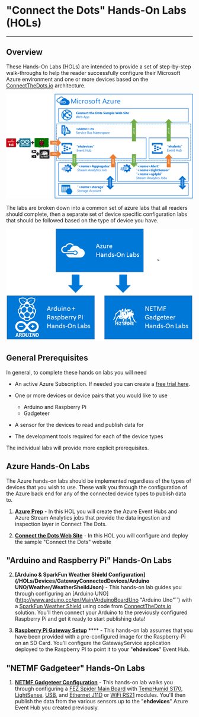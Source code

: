 # "Connect the Dots" Hands-On Labs (HOLs) #
---

## Overview ##

These Hands-On Labs (HOLs) are intended to provide a set of step-by-step walk-throughs to help the reader successfully configure their Microsoft Azure environment and one or more devices based on the [ConnectTheDots.io](http://connectthedots.io) architecture.


![Solution Architecture](./images/SolutionArchitecture/SolutionArchitecture.png)


The labs are broken down into a common set of azure labs that all readers should complete, then a separate set of device specific configuration labs that should be followed based on the type of device you have.  

![Lab Flow](./images/LabFlow/LabFlow.png "Lab Flow")


## General Prerequisites ##

In general, to complete these hands on labs you will need

- An active Azure Subscription.  If needed you can create a [free trial here](http://azure.microsoft.com/en-us/pricing/free-trial "Azure Free Trial"). 

- One or more devices or device pairs that you would like to use
	- Arduino and Raspberry Pi
	- Gadgeteer

- A sensor for the devices to read and publish data for
- The development tools required for each of the device types

The individual labs will provide more explicit prerequisites.   

 
## Azure Hands-On Labs ##

The Azure hands-on labs should be implemented regardless of the types of devices that you wish to use.  These walk you through the configuration of the Azure back end for any of the connected device types to publish data to.   

1. **[Azure Prep](Azure/AzurePrep)** - In this HOL you will create the Azure Event Hubs and Azure Stream Analytics jobs that provide the data ingestion and inspection layer in Connect The Dots.

2. **[Connect the Dots Web Site](Azure/WebSite)** - In this HOL you will configure and deploy the sample "Connect the Dots" website

## "Arduino and Raspberry Pi" Hands-On Labs ##
    
2. **[Arduino & SparkFun Weather Shield Configuration](/HOLs/Devices/GatewayConnectedDevices/Arduino UNO/Weather/WeatherSheildJson)** - This hands-on lab guides you through configuring an [Arduino UNO](http://www.arduino.cc/en/Main/ArduinoBoardUno "Arduino Uno"``) with a [SparkFun Weather Shield](https://www.sparkfun.com/products/12081) using code from [ConnectTheDots.io](http://connectthedots.io "Connect the Dots") solution.  You'll then connect your Arduino to the previously configured Raspberry Pi and get it ready to start publishing data! 

3. **[Raspberry Pi Gateway Setup](/HOLs/Devices/Gateways/GatewayService)** **** - This hands-on lab assumes that you have been provided with a pre-configured image for the Raspberry-Pi on an SD Card.  You'll configure the GatewayService application deployed to the Raspberry PI to point it to your "**ehdevices**" Event Hub. 


## "NETMF Gadgeteer" Hands-On Labs ##

1. **[NETMF Gadgeteer Configuration](/HOLs/Devices/DirectlyConnectedDevices/NETMF/ConnectTheDotsGadgeteer)** - This hands-on lab walks you through configuring a [FEZ Spider Main Board](https://www.ghielectronics.com/catalog/product/269 "Fez Spider") with [TempHumid S170](https://www.ghielectronics.com/catalog/product/528), [LightSense](https://www.ghielectronics.com/catalog/product/336), [USB](https://www.ghielectronics.com/catalog/product/280), and [Ethernet J11D](https://www.ghielectronics.com/catalog/product/284) or [WiFi RS21](https://www.ghielectronics.com/catalog/product/282) modules. You'll then publish the data from the various sensors up to the "**ehdevices**" Azure Event Hub you created previously. 


